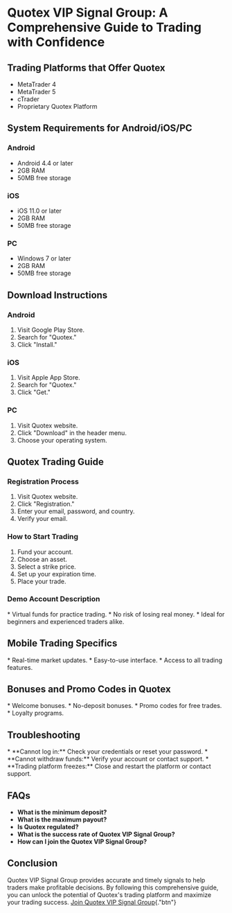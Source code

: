 # Quotex VIP Signal Group: A Comprehensive Guide to Trading with Confidence

## Trading Platforms that Offer Quotex

-   MetaTrader 4
-   MetaTrader 5
-   cTrader
-   Proprietary Quotex Platform

## System Requirements for Android/iOS/PC

### Android

-   Android 4.4 or later
-   2GB RAM
-   50MB free storage

### iOS

-   iOS 11.0 or later
-   2GB RAM
-   50MB free storage

### PC

-   Windows 7 or later
-   2GB RAM
-   50MB free storage

## Download Instructions

### Android

1.  Visit Google Play Store.
2.  Search for "Quotex."
3.  Click "Install."

### iOS

1.  Visit Apple App Store.
2.  Search for "Quotex."
3.  Click "Get."

### PC

1.  Visit Quotex website.
2.  Click "Download" in the header menu.
3.  Choose your operating system.

## Quotex Trading Guide

### Registration Process

1.  Visit Quotex website.
2.  Click "Registration."
3.  Enter your email, password, and country.
4.  Verify your email.

### How to Start Trading

1.  Fund your account.
2.  Choose an asset.
3.  Select a strike price.
4.  Set up your expiration time.
5.  Place your trade.

### Demo Account Description

\* Virtual funds for practice trading. \* No risk of losing real money.
\* Ideal for beginners and experienced traders alike.

## Mobile Trading Specifics

\* Real-time market updates. \* Easy-to-use interface. \* Access to all
trading features.

## Bonuses and Promo Codes in Quotex

\* Welcome bonuses. \* No-deposit bonuses. \* Promo codes for free
trades. \* Loyalty programs.

## Troubleshooting

\* \*\*Cannot log in:\*\* Check your credentials or reset your password.
\* \*\*Cannot withdraw funds:\*\* Verify your account or contact
support. \* \*\*Trading platform freezes:\*\* Close and restart the
platform or contact support.

## FAQs

-   **What is the minimum deposit?**
-   **What is the maximum payout?**
-   **Is Quotex regulated?**
-   **What is the success rate of Quotex VIP Signal Group?**
-   **How can I join the Quotex VIP Signal Group?**

## Conclusion

Quotex VIP Signal Group provides accurate and timely signals to help
traders make profitable decisions. By following this comprehensive
guide, you can unlock the potential of Quotex\'s trading platform and
maximize your trading success. [Join Quotex VIP Signal
Group](\%22https://traff.sbs/brokerqxsignup\%22){."btn"}

